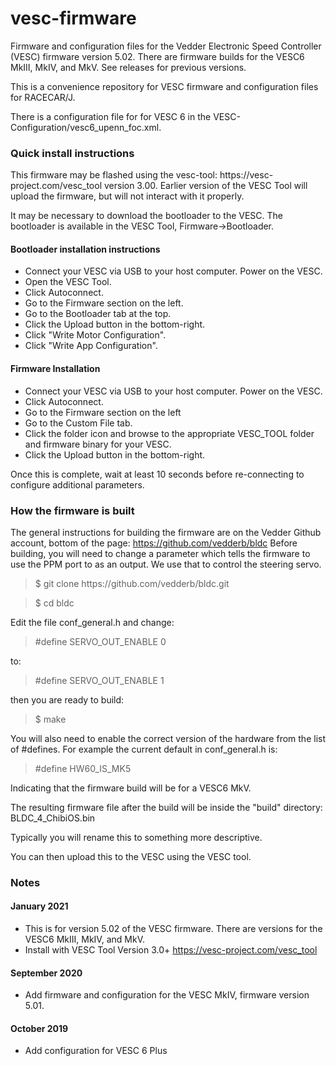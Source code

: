 # vesc-firmware
Firmware and configuration files for the Vedder Electronic Speed Controller (VESC) firmware version 5.02. There are firmware builds for the VESC6 MkIII, MkIV, and MkV. See releases for previous versions.

This is a convenience repository for VESC firmware and configuration files for RACECAR/J.

There is a configuration file for for VESC 6 in the VESC-Configuration/vesc6_upenn_foc.xml.

<h3>Quick install instructions</h3>
This firmware may be flashed using the vesc-tool: https://vesc-project.com/vesc_tool version 3.00. Earlier version of the VESC Tool will upload the firmware, but will not interact with it properly.

It may be necessary to download the bootloader to the VESC. The bootloader is available in the VESC Tool, Firmware->Bootloader. 

<h4>Bootloader installation instructions</h4>

* Connect your VESC via USB to your host computer. Power on the VESC.
* Open the VESC Tool.
* Click Autoconnect.
* Go to the Firmware section on the left.
* Go to the Bootloader tab at the top.
* Click the Upload button in the bottom-right.
* Click "Write Motor Configuration".
* Click "Write App Configuration".

<h4>Firmware Installation</h4>

* Connect your VESC via USB to your host computer. Power on the VESC.
* Click Autoconnect.
* Go to the Firmware section on the left
* Go to the Custom File tab.
* Click the folder icon and browse to the appropriate VESC_TOOL folder and firmware binary for your VESC.
* Click the Upload button in the bottom-right.

Once this is complete, wait at least 10 seconds before re-connecting to configure additional parameters.

<h3>How the firmware is built</h3>

The general instructions for building the firmware are on the Vedder Github account, bottom of the page:
https://github.com/vedderb/bldc Before building, you will need to change a parameter which tells the firmware to use the PPM port to as an output. We use that to control the steering servo.

<blockquote>
$ git clone https://github.com/vedderb/bldc.git 
</blockquote>
<blockquote>
$ cd bldc
</blockquote>

Edit the file conf_general.h and change:
<blockquote>
#define SERVO_OUT_ENABLE       0
</blockquote>
to:
<blockquote>
#define SERVO_OUT_ENABLE       1
</blockquote>
then you are ready to build:
<blockquote>
$ make
</blockquote>

You will also need to enable the correct version of the hardware from the list of #defines. For example the current default in conf_general.h is:
<blockquote>
#define HW60_IS_MK5</blockquote>

Indicating that the firmware build will be for a VESC6 MkV.

The resulting firmware file after the build will be inside the "build" directory: BLDC_4_ChibiOS.bin

Typically you will rename this to something more descriptive.

You can then upload this to the VESC using the VESC tool.

<h3>Notes</h3>

<h4>January 2021</h4>

* This is for version 5.02 of the VESC firmware. There are versions for the VESC6 MkIII, MkIV, and MkV. 
* Install with VESC Tool Version 3.0+  https://vesc-project.com/vesc_tool

<h4>September 2020</h4>

* Add firmware and configuration for the VESC MkIV, firmware version 5.01.

<h4>October 2019</h4>

* Add configuration for VESC 6 Plus
